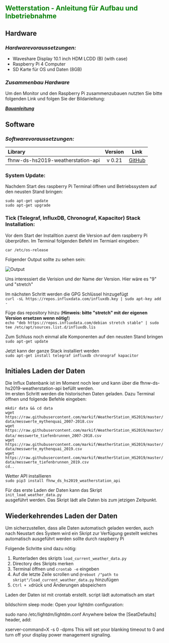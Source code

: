 ## <span style="color:green">**Wetterstation - Anleitung für Aufbau und Inbetriebnahme**

## Hardware
### *Hardwarevoraussetzungen:*

- Waveshare Display 10.1 inch HDM LCDD (B) (with case)
- Raspberry Pi 4 Computer
- SD Karte für OS und Daten (8GB)

### *Zusammenbau Hardware*

Um den Monitor und den Raspberry Pi zusammenzubauen nutzten Sie bitte folgenden Link und folgen Sie der Bildanleitung:

***[Bauanleitung](https://www.waveshare.com/w/upload/4/4a/10.1inch-HDMI-LCD-B-with-Holder-assemble.jpg)***

## Software

### *Softwarevoraussetzungen:*

 Library  | Version | Link
:---------|:---------:| ------
fhnw-ds-hs2019-weatherstation-api | v 0.21 | [GitHub](https://github.com/markif/WeatherStation_HS2019)

### System Update:

Nachdem Start des raspberry Pi Terminal öffnen und Betriebssystem auf den neusten Stand bringen:

`sudo apt-get update`   
`sudo apt-get upgrade`


### Tick (Telegraf, InfluxDB, Chronograf, Kapacitor) Stack Installation:


Vor dem Start der Installtion zuerst die Version auf dem raspberry Pi überprüfen. Im Terminal folgenden Befehl im Termianl eingeben:

`car /etc/os-release`

Folgender Output sollte zu sehen sein:

![Output](https://i.imgur.com/RwTwNOg.png)

Uns interessiert die Verision und der Name der Version. Hier wäre es "9" und "stretch"

Im nächsten Schritt werden die GPG Schlüssel hinzugefügt   
`curl -sL https://repos.influxdata.com/influxdb.key | sudo apt-key add -`   

Füge das repository hinzu (**Hinweis: bitte "stretch" mit der eigenen Version ersetzen wenn nötig!**)   
`echo "deb https://repos.influxdata.com/debian stretch stable" | sudo tee /etc/apt/sources.list.d/influxdb.lis`

Zum Schluss noch einmal alle Komponenten auf den neusten Stand bringen   
`sudo apt-get update`

Jetzt kann der ganze Stack installiert werden   
`sudo apt-get install telegraf influxdb chronograf kapacitor`



## Initiales Laden der Daten

Die Influx Datenbank ist im Moment noch leer und kann über die fhnw-ds-hs2019-weatherstation-api befüllt werden.   
Im ersten Schritt werden die historischen Daten geladen. Dazu Terminal öffnen und folgende Befehle eingeben:   
   
`mkdir data && cd data`  
`wget https://raw.githubusercontent.com/markif/WeatherStation_HS2019/master/data/messwerte_mythenquai_2007-2018.csv`  
`wget https://raw.githubusercontent.com/markif/WeatherStation_HS2019/master/data/`  `messwerte_tiefenbrunnen_2007-2018.csv`  
`wget https://raw.githubusercontent.com/markif/WeatherStation_HS2019/master/data/messwerte_mythenquai_2019.csv`  
`wget https://raw.githubusercontent.com/markif/WeatherStation_HS2019/master/data/messwerte_tiefenbrunnen_2019.csv`  
`cd..` 

Wetter API installieren    
`sudo pip3 install fhnw_ds_hs2019_weatherstation_api`


Für das erste Laden der Daten kann das Skript     
`init_load_weather_data.py`   
ausgeführt werden. Das Skript lädt alle Daten bis zum jetzigen Zeitpunkt.

## Wiederkehrendes Laden der Daten

Um sicherzustellen, dass alle Daten automatisch geladen werden, auch nach Neustart des System wird ein Skript zur Verfügung gestellt welches automatisch ausgeführt werden sollte durch raspberry Pi   

Folgende Schritte sind dazu nötig:

1. Runterladen des skripts `load_current_weather_data.py`
2. Directory des Skripts merken
3. Terminal öffnen und `crontab -e` eingeben
4. Auf die letzte Zeile scrollen und `@reboot /"path to skript"/load_current_weather_data.py` hinzufügen
5. `Ctrl + x`drück und Änderungen abspeichern



Laden der Daten ist mit crontab erstellt. script lädt automatisch am start

bildschirm sleep mode:
Open your lightdm configuration:

sudo nano /etc/lightdm/lightdm.conf
Anywhere below the [SeatDefaults] header, add:

xserver-command=X -s 0 -dpms
This will set your blanking timeout to 0 and turn off your display power management signaling.

